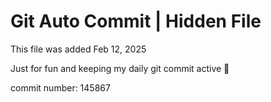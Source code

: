 # Git Auto Commit | Hidden File

This file was added Feb 12, 2025

Just for fun and keeping my daily git commit active 🤪

commit number: 145867
